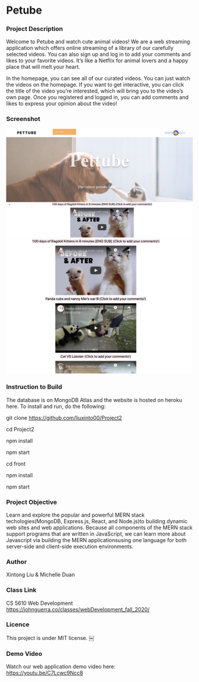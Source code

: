 # Petube

### Project Description ###
Welcome to Petube and watch cute animal videos! We are a web streaming application which offers online streaming of a library of our carefully selected videos. You can also sign up and log in to add your comments and likes to your favorite videos. It’s like a Netflix for animal lovers and a happy place that will melt your heart.

In the homepage, you can see all of our curated videos. You can just watch the videos on the homepage. If you want to get interactive, you can click the title of the video you’re interested, which will bring you to the video’s own page. Once you registered and logged in, you can add comments and likes to express your opinion about the video!


### Screenshot ###
![](img/screenshot1.png)
![](img/screenshot2.png)


### Instruction to Build ###
The database is on MongoDB Atlas and the website is hosted on heroku here. To install and run, do the following:

git clone https://github.com/liuxinto00/Project2 

cd Project2

npm install

npm start

cd front

npm install

npm start



### Project Objective ###
Learn and explore the popular and powerful MERN stack techologies(MongoDB, Express.js, React, and Node.js)to building dynamic web sites and web applications. Because all components of the MERN stack support programs that are written in JavaScript, we can learn more about Javascript via building the MERN applicationsusing one language for both server-side and client-side execution environments.



### Author ###
Xintong Liu & Michelle Duan



### Class Link ###
CS 5610 Web Development
https://johnguerra.co/classes/webDevelopment_fall_2020/



### Licence ###
This project is under MIT license.
￼

### Demo Video ###
Watch our web application demo video here:
https://youtu.be/C7Lcwc9Ncc8
